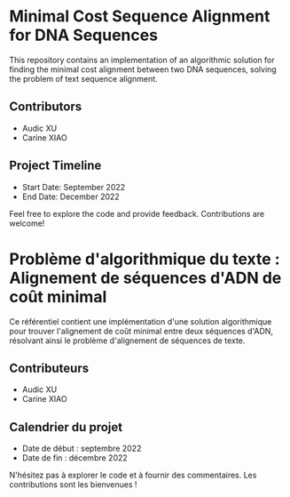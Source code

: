 # Minimal Cost Sequence Alignment for DNA Sequences

This repository contains an implementation of an algorithmic solution for finding the minimal cost alignment between two DNA sequences, solving the problem of text sequence alignment.

## Contributors
- Audic XU
- Carine XIAO

## Project Timeline
- Start Date: September 2022
- End Date: December 2022

Feel free to explore the code and provide feedback. Contributions are welcome!

# Problème d'algorithmique du texte : Alignement de séquences d'ADN de coût minimal

Ce référentiel contient une implémentation d'une solution algorithmique pour trouver l'alignement de coût minimal entre deux séquences d'ADN, résolvant ainsi le problème d'alignement de séquences de texte.

## Contributeurs
- Audic XU
- Carine XIAO

## Calendrier du projet
- Date de début : septembre 2022
- Date de fin : décembre 2022

N'hésitez pas à explorer le code et à fournir des commentaires. Les contributions sont les bienvenues !
